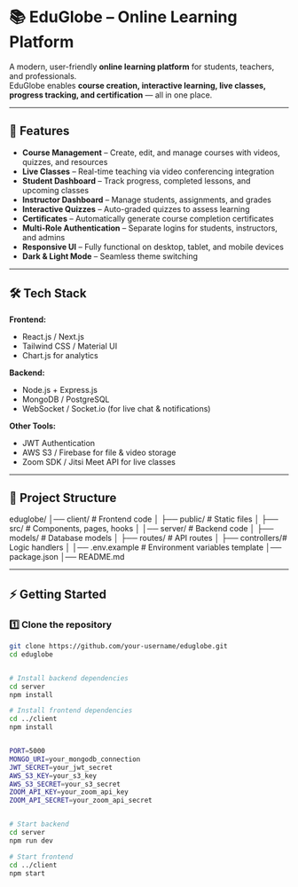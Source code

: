 # 📚 EduGlobe – Online Learning Platform

A modern, user-friendly **online learning platform** for students, teachers, and professionals.  
EduGlobe enables **course creation, interactive learning, live classes, progress tracking, and certification** — all in one place.

---

## 🚀 Features

- **Course Management** – Create, edit, and manage courses with videos, quizzes, and resources  
- **Live Classes** – Real-time teaching via video conferencing integration  
- **Student Dashboard** – Track progress, completed lessons, and upcoming classes  
- **Instructor Dashboard** – Manage students, assignments, and grades  
- **Interactive Quizzes** – Auto-graded quizzes to assess learning  
- **Certificates** – Automatically generate course completion certificates  
- **Multi-Role Authentication** – Separate logins for students, instructors, and admins  
- **Responsive UI** – Fully functional on desktop, tablet, and mobile devices  
- **Dark & Light Mode** – Seamless theme switching  

---

## 🛠️ Tech Stack

**Frontend:**
- React.js / Next.js
- Tailwind CSS / Material UI
- Chart.js for analytics

**Backend:**
- Node.js + Express.js
- MongoDB / PostgreSQL
- WebSocket / Socket.io (for live chat & notifications)

**Other Tools:**
- JWT Authentication
- AWS S3 / Firebase for file & video storage
- Zoom SDK / Jitsi Meet API for live classes

---

## 📂 Project Structure

eduglobe/
│── client/ # Frontend code
│ ├── public/ # Static files
│ ├── src/ # Components, pages, hooks
│
│── server/ # Backend code
│ ├── models/ # Database models
│ ├── routes/ # API routes
│ ├── controllers/# Logic handlers
│
│── .env.example # Environment variables template
│── package.json
│── README.md


---

## ⚡ Getting Started

### 1️⃣ Clone the repository
```bash
git clone https://github.com/your-username/eduglobe.git
cd eduglobe


# Install backend dependencies
cd server
npm install

# Install frontend dependencies
cd ../client
npm install


PORT=5000
MONGO_URI=your_mongodb_connection
JWT_SECRET=your_jwt_secret
AWS_S3_KEY=your_s3_key
AWS_S3_SECRET=your_s3_secret
ZOOM_API_KEY=your_zoom_api_key
ZOOM_API_SECRET=your_zoom_api_secret


# Start backend
cd server
npm run dev

# Start frontend
cd ../client
npm start
